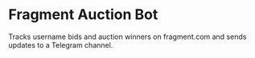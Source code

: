 # Fragment Auction Bot

Tracks username bids and auction winners on fragment.com and sends updates to a Telegram channel.